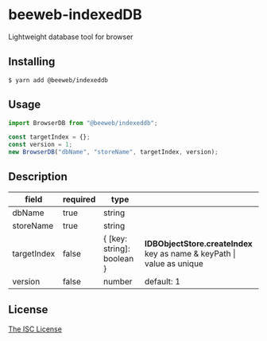# beeweb-indexedDB

Lightweight database tool for browser

## Installing

```shell
$ yarn add @beeweb/indexeddb
```

## Usage

```js
import BrowserDB from "@beeweb/indexeddb";

const targetIndex = {};
const version = 1;
new BrowserDB("dbName", "storeName", targetIndex, version);
```

## Description

| field       | required | type                       |                                                                               |
| ----------- | -------- | -------------------------- | ----------------------------------------------------------------------------- |
| dbName      | true     | string                     |                                                                               |
| storeName   | true     | string                     |                                                                               |
| targetIndex | false    | { [key: string]: boolean } | **IDBObjectStore.createIndex**<br /> key as name & keyPath \| value as unique |
| version     | false    | number                     | default: 1                                                                    |

## License

[The ISC License](./LICENSE)
